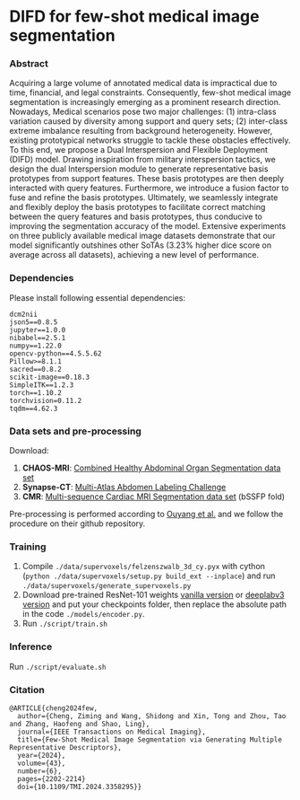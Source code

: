 # DIFD for few-shot medical image segmentation


### Abstract
Acquiring a large volume of annotated medical data is impractical due to time, financial, and legal constraints. Consequently, few-shot medical image segmentation is increasingly emerging as a prominent research direction. Nowadays, Medical scenarios pose two major challenges: (1) intra-class variation caused by diversity among support and query sets; (2) inter-class extreme imbalance resulting from background heterogeneity. However, existing prototypical networks struggle to tackle these obstacles effectively. To this end, we propose a Dual Interspersion and Flexible Deployment (DIFD) model. Drawing inspiration from military interspersion tactics, we design the dual Interspersion module to generate representative basis prototypes from support features. These basis prototypes are then deeply interacted with query features. Furthermore, we introduce a fusion factor to fuse and refine the basis prototypes. Ultimately, we seamlessly integrate and flexibly deploy the basis prototypes to facilitate correct matching between the query features and basis prototypes, thus conducive to improving the segmentation accuracy of the model. Extensive experiments on three publicly available medical image datasets demonstrate that our model significantly outshines other SoTAs (3.23\% higher dice score on average across all datasets), achieving a new level of performance.

### Dependencies
Please install following essential dependencies:
```
dcm2nii
json5==0.8.5
jupyter==1.0.0
nibabel==2.5.1
numpy==1.22.0
opencv-python==4.5.5.62
Pillow>=8.1.1
sacred==0.8.2
scikit-image==0.18.3
SimpleITK==1.2.3
torch==1.10.2
torchvision=0.11.2
tqdm==4.62.3
```

### Data sets and pre-processing
Download:
1) **CHAOS-MRI**: [Combined Healthy Abdominal Organ Segmentation data set](https://chaos.grand-challenge.org/)
2) **Synapse-CT**: [Multi-Atlas Abdomen Labeling Challenge](https://www.synapse.org/#!Synapse:syn3193805/wiki/218292)
3) **CMR**: [Multi-sequence Cardiac MRI Segmentation data set](https://zmiclab.github.io/projects/mscmrseg19/) (bSSFP fold)

Pre-processing is performed according to [Ouyang et al.](https://github.com/cheng-01037/Self-supervised-Fewshot-Medical-Image-Segmentation/tree/2f2a22b74890cb9ad5e56ac234ea02b9f1c7a535) and we follow the procedure on their github repository.

### Training
1. Compile `./data/supervoxels/felzenszwalb_3d_cy.pyx` with cython (`python ./data/supervoxels/setup.py build_ext --inplace`) and run `./data/supervoxels/generate_supervoxels.py` 
2. Download pre-trained ResNet-101 weights [vanilla version](https://download.pytorch.org/models/resnet101-63fe2227.pth) or [deeplabv3 version](https://download.pytorch.org/models/deeplabv3_resnet101_coco-586e9e4e.pth) and put your checkpoints folder, then replace the absolute path in the code `./models/encoder.py`.  
3. Run `./script/train.sh` 

### Inference
Run `./script/evaluate.sh` 

### Citation
```
@ARTICLE{cheng2024few,
  author={Cheng, Ziming and Wang, Shidong and Xin, Tong and Zhou, Tao and Zhang, Haofeng and Shao, Ling},
  journal={IEEE Transactions on Medical Imaging}, 
  title={Few-Shot Medical Image Segmentation via Generating Multiple Representative Descriptors}, 
  year={2024},
  volume={43},
  number={6},
  pages={2202-2214}
  doi={10.1109/TMI.2024.3358295}}
```
